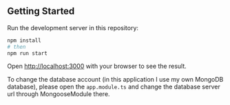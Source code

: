 ## Getting Started

Run the development server in this repository:

```bash
npm install
# then
npm run start
```

Open [http://localhost:3000](http://localhost:3000) with your browser to see the result.

To change the database account (in this application I use my own MongoDB database), please open the `app.module.ts` and change the database server url through MongooseModule there.
